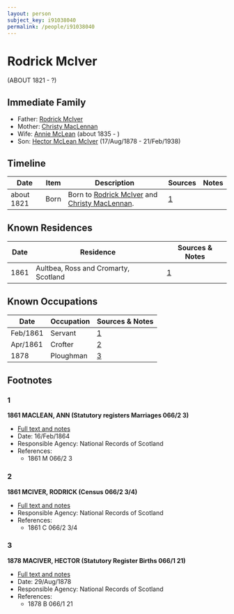```yaml
---
layout: person
subject_key: i91038040
permalink: /people/i91038040
---
```


# Rodrick McIver
(ABOUT 1821 - ?)

## Immediate Family

* Father: [Rodrick McIver](./@53638178@-rodrick-mciver-b-d.md)
* Mother: [Christy MacLennan](./@8610974@-christy-maclennan-b-d.md)
* Wife: [Annie McLean](./@68658880@-annie-mclean-b1835-d.md) (about 1835 - )
* Son: [Hector McLean McIver](./@62168745@-hector-mclean-mciver-b1878-8-17-d1938-2-21.md) (17/Aug/1878 - 21/Feb/1938)

## Timeline

Date | Item | Description | Sources | Notes
---|---|---|---|---
about 1821 | Born | Born to [Rodrick McIver](./@53638178@-rodrick-mciver-b-d.md) and [Christy MacLennan](./@8610974@-christy-maclennan-b-d.md). | [1](#1) | 

## Known Residences

Date | Residence | Sources & Notes
---|---|---
1861 | Aultbea, Ross and Cromarty, Scotland | [1](#1)

## Known Occupations

Date | Occupation | Sources & Notes
---|---|---
Feb/1861 | Servant | [1](#1)
Apr/1861 | Crofter | [2](#2)
1878 | Ploughman | [3](#3)

## Footnotes

### 1

**1861 MACLEAN, ANN (Statutory registers Marriages 066/2 3)**

* [Full text and notes](../sources/@25221376@-1861-maclean,-ann-statutory-registers-marriages-066-2-3-.md)
* Date: 16/Feb/1864
* Responsible Agency: National Records of Scotland
* References: 
  * 1861 M 066/2 3

### 2

**1861 MCIVER, RODRICK (Census 066/2 3/4)**

* [Full text and notes](../sources/@91380221@-1861-mciver,-rodrick-census-066-2-3-4-.md)
* Responsible Agency: National Records of Scotland
* References: 
  * 1861 C 066/2 3/4

### 3

**1878 MACIVER, HECTOR (Statutory Register Births 066/1 21)**

* [Full text and notes](../sources/@97009852@-1878-maciver,-hector-statutory-register-births-066-1-21-.md)
* Date: 29/Aug/1878
* Responsible Agency: National Records of Scotland
* References: 
  * 1878 B 066/1 21

